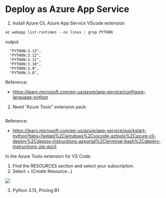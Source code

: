 # Deploy as Azure App Service

1. Install Azure Cli, Azure App Service VScode extension

```powershell
az webapp list-runtimes --os linux | grep PYTHON
```

output
```console
  "PYTHON:3.13",
  "PYTHON:3.12",
  "PYTHON:3.11",
  "PYTHON:3.10",
  "PYTHON:3.9",
  "PYTHON:3.8",
```
Reference:
* https://learn.microsoft.com/en-us/azure/app-service/configure-language-python

2. Need "Azure Tools" extension pack
```

```

Reference:
* https://learn.microsoft.com/en-us/azure/app-service/quickstart-python?tabs=fastapi%2Cwindows%2Cvscode-aztools%2Cazure-cli-deploy%2Cdeploy-instructions-azportal%2Cterminal-bash%2Cdeploy-instructions-zip-azcli

In the Azure Tools extension for VS Code:
1. Find the RESOURCES section and select your subscription.
2. Select + (Create Resource...)

![](https://learn.microsoft.com/en-us/azure/app-service/media/quickstart-python/create-app-service-visual-studio-code-2-240-px.png)

3. Python 3.13, Pricing B1

